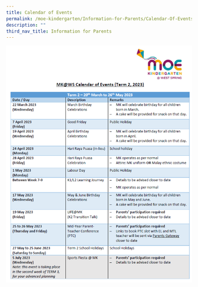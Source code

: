 ```yaml
---
title: Calendar of Events
permalink: /moe-kindergarten/Information-for-Parents/Calendar-Of-Events/
description: ""
third_nav_title: Information for Parents
---
```

![](/images/MK/2023%20Term%202%20COE%20for%20parents.png)